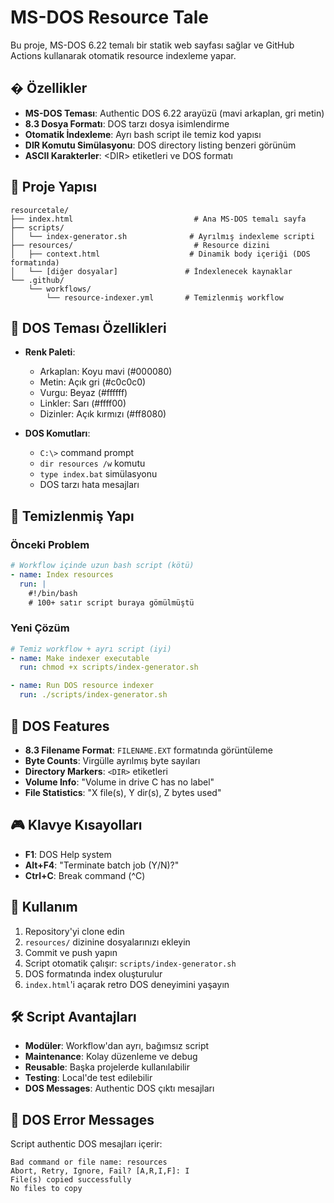 # MS-DOS Resource Tale

Bu proje, MS-DOS 6.22 temalı bir statik web sayfası sağlar ve GitHub Actions kullanarak otomatik resource indexleme yapar.

## �️ Özellikler

- **MS-DOS Teması**: Authentic DOS 6.22 arayüzü (mavi arkaplan, gri metin)
- **8.3 Dosya Formatı**: DOS tarzı dosya isimlendirme
- **Otomatik İndexleme**: Ayrı bash script ile temiz kod yapısı
- **DIR Komutu Simülasyonu**: DOS directory listing benzeri görünüm
- **ASCII Karakterler**: &lt;DIR&gt; etiketleri ve DOS formatı

## 📁 Proje Yapısı

```
resourcetale/
├── index.html                           # Ana MS-DOS temalı sayfa
├── scripts/
│   └── index-generator.sh              # Ayrılmış indexleme scripti
├── resources/                           # Resource dizini
│   ├── context.html                    # Dinamik body içeriği (DOS formatında)
│   └── [diğer dosyalar]               # İndexlenecek kaynaklar
└── .github/
    └── workflows/
        └── resource-indexer.yml       # Temizlenmiş workflow
```

## 🎨 DOS Teması Özellikleri

- **Renk Paleti**: 
  - Arkaplan: Koyu mavi (#000080)
  - Metin: Açık gri (#c0c0c0)
  - Vurgu: Beyaz (#ffffff)
  - Linkler: Sarı (#ffff00)
  - Dizinler: Açık kırmızı (#ff8080)

- **DOS Komutları**:
  - `C:\>` command prompt
  - `dir resources /w` komutu
  - `type index.bat` simülasyonu
  - DOS tarzı hata mesajları

## 🔧 Temizlenmiş Yapı

### Önceki Problem
```yaml
# Workflow içinde uzun bash script (kötü)
- name: Index resources
  run: |
    #!/bin/bash
    # 100+ satır script buraya gömülmüştü
```

### Yeni Çözüm
```yaml
# Temiz workflow + ayrı script (iyi)
- name: Make indexer executable
  run: chmod +x scripts/index-generator.sh

- name: Run DOS resource indexer
  run: ./scripts/index-generator.sh
```

## 💾 DOS Features

- **8.3 Filename Format**: `FILENAME.EXT` formatında görüntüleme
- **Byte Counts**: Virgülle ayrılmış byte sayıları
- **Directory Markers**: `<DIR>` etiketleri
- **Volume Info**: "Volume in drive C has no label"
- **File Statistics**: "X file(s), Y dir(s), Z bytes used"

## 🎮 Klavye Kısayolları

- **F1**: DOS Help system
- **Alt+F4**: "Terminate batch job (Y/N)?"
- **Ctrl+C**: Break command (^C)

## 🚀 Kullanım

1. Repository'yi clone edin
2. `resources/` dizinine dosyalarınızı ekleyin
3. Commit ve push yapın
4. Script otomatik çalışır: `scripts/index-generator.sh`
5. DOS formatında index oluşturulur
6. `index.html`'i açarak retro DOS deneyimini yaşayın

## 🛠️ Script Avantajları

- **Modüler**: Workflow'dan ayrı, bağımsız script
- **Maintenance**: Kolay düzenleme ve debug
- **Reusable**: Başka projelerde kullanılabilir
- **Testing**: Local'de test edilebilir
- **DOS Messages**: Authentic DOS çıktı mesajları

## 🎯 DOS Error Messages

Script authentic DOS mesajları içerir:
```
Bad command or file name: resources
Abort, Retry, Ignore, Fail? [A,R,I,F]: I
File(s) copied successfully
No files to copy
```
